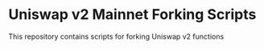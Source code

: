# Uniswap v2 Mainnet Forking Scripts

This repository contains scripts for forking Uniswap v2 functions
